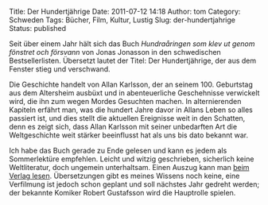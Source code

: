 Title: Der Hundertjährige
Date: 2011-07-12 14:18
Author: tom
Category: Schweden
Tags: Bücher, Film, Kultur, Lustig
Slug: der-hundertjahrige
Status: published

Seit über einem Jahr hält sich das Buch *Hundraåringen som klev ut genom
fönstret och försvann* von Jonas Jonasson in den schwedischen
Bestsellerlisten. Übersetzt lautet der Titel: Der Hundertjährige, der
aus dem Fenster stieg und verschwand.

Die Geschichte handelt von Allan Karlsson, der an seinem 100. Geburtstag
aus dem Altersheim ausbüxt und in abenteuerliche Geschehnisse verwickelt
wird, die ihn zum wegen Mordes Gesuchten machen. In alternierenden
Kapiteln erfährt man, was die hundert Jahre davor in Allans Leben so
alles passiert ist, und dies stellt die aktuellen Ereignisse weit in den
Schatten, denn es zeigt sich, dass Allan Karlsson mit seiner unbedarften
Art die Weltgeschichte weit stärker beeinflusst hat als uns bis dato
bekannt war.

Ich habe das Buch gerade zu Ende gelesen und kann es jedem als
Sommerlektüre empfehlen. Leicht und witzig geschrieben, sicherlich keine
Weltliteratur, doch ungemein unterhaltsam. Einen Auszug kann man [beim
Verlag
lesen](http://www.piratforlaget.se/bocker/jonasson---hundraaringen-som-klev-ut-genom-fonstret-och-forsvann/utdrag).
Übersetzungen gibt es meines Wissens noch keine, eine Verfilmung ist
jedoch schon geplant und soll nächstes Jahr gedreht werden; der bekannte
Komiker Robert Gustafsson wird die Hauptrolle spielen.

